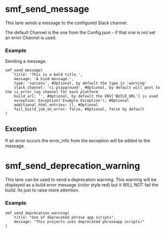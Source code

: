 # smf_send_message

This lane sends a message to the configured Slack channel.

The default Channel is the one from the Config.json - if that one is not set an error Channel is used.

### Example
Sending a message.
```
smf_send_message(
    title: 'This is a bold title.',
    message: 'A kind message.',
    type: 'success', #Optional, by default the type is 'warning'
    slack_channel: 'ci-playground', #Optional, by default will post to the ci_error_log channel for each platform
    build_url: '', #Optional, by default the ENV['BUILD_URL'] is used
    exception: Exception('Example Exception'), #Optional
    additional_html_entries: [], #Optional
    fail_build_job_on_error: false, #Optional, false by default
)
```

## Exception
If an error occurs the error_info from the exception will be added to the message.

# smf_send_deprecation_warning

This lane can be used to send a deprecation warning. This warning will be displayed as a build error message (color style red) but it WILL NOT fail the build. Its just to raise more attention.

### Example

```
smf_send_deprecation_warning(
    title: "Use of deprecated phrase app scripts",
    message: "This projects uses deprecated phraseapp scripts!"
)
```